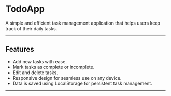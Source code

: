 # TodoApp  

A simple and efficient task management application that helps users keep track of their daily tasks.  

---

## Features  
- Add new tasks with ease.  
- Mark tasks as complete or incomplete.  
- Edit and delete tasks.  
- Responsive design for seamless use on any device.  
- Data is saved using LocalStorage for persistent task management.  

---
